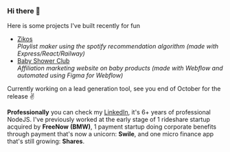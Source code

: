 ### Hi there 👋

Here is some projects I've built recently for fun 
- [Zikos](https://zikos.io/)  
  _Playlist maker using the spotify recommendation algorithm (made with Express/React/Railway)_
- [Baby Shower Club](https://www.babyshower.club/)  
  _Affiliation marketing website on baby products (made with Webflow and automated using Figma for Webflow)_

Currently working on a lead generation tool, see you end of October for the release ✌️

**Professionally** you can check my [LinkedIn](https://www.linkedin.com/in/axel-vincent/ ), it's 6+ years of professional NodeJS. I've previously worked at the early stage of 1 rideshare startup acquired by **FreeNow** **(BMW)**, 1 payment startup doing corporate benefits through payment that's now a unicorn: **Swile**, and one micro finance app that's still growing: **Shares**.  

<!--
**AxelVincent/AxelVincent** is a ✨ _special_ ✨ repository because its `README.md` (this file) appears on your GitHub profile.

Here are some ideas to get you started:

- 🔭 I’m currently working on ...
- 🌱 I’m currently learning ...
- 👯 I’m looking to collaborate on ...
- 🤔 I’m looking for help with ...
- 💬 Ask me about ...
- 📫 How to reach me: ...
- 😄 Pronouns: ...
- ⚡ Fun fact: ...
-->
